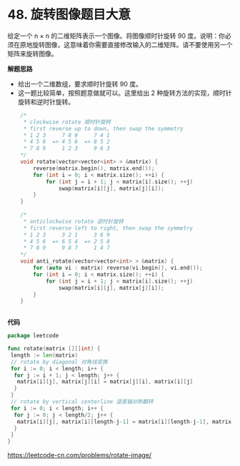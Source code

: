 # 48. 旋转图像**题目大意** 

给定一个 n × n 的二维矩阵表示一个图像。将图像顺时针旋转 90 度。说明：你必须在原地旋转图像，这意味着你需要直接修改输入的二维矩阵。请不要使用另一个矩阵来旋转图像。

**解题思路** 

- 给出一个二维数组，要求顺时针旋转 90 度。
- 这一题比较简单，按照题意做就可以。这里给出 2 种旋转方法的实现，顺时针旋转和逆时针旋转。

```c
    /*
     * clockwise rotate 顺时针旋转
     * first reverse up to down, then swap the symmetry 
     * 1 2 3     7 8 9     7 4 1
     * 4 5 6  => 4 5 6  => 8 5 2
     * 7 8 9     1 2 3     9 6 3
    */
    void rotate(vector<vector<int> > &matrix) {
        reverse(matrix.begin(), matrix.end());
        for (int i = 0; i < matrix.size(); ++i) {
            for (int j = i + 1; j < matrix[i].size(); ++j)
                swap(matrix[i][j], matrix[j][i]);
        }
    }
    
    /*
     * anticlockwise rotate 逆时针旋转
     * first reverse left to right, then swap the symmetry
     * 1 2 3     3 2 1     3 6 9
     * 4 5 6  => 6 5 4  => 2 5 8
     * 7 8 9     9 8 7     1 4 7
    */
    void anti_rotate(vector<vector<int> > &matrix) {
        for (auto vi : matrix) reverse(vi.begin(), vi.end());
        for (int i = 0; i < matrix.size(); ++i) {
            for (int j = i + 1; j < matrix[i].size(); ++j)
                swap(matrix[i][j], matrix[j][i]);
        }
    }
    
```

**代码** 

```go
package leetcode

func rotate(matrix [][]int) {
 length := len(matrix)
 // rotate by diagonal 对角线变换
 for i := 0; i < length; i++ {
  for j := i + 1; j < length; j++ {
   matrix[i][j], matrix[j][i] = matrix[j][i], matrix[i][j]
  }
 }
 // rotate by vertical centerline 竖直轴对称翻转
 for i := 0; i < length; i++ {
  for j := 0; j < length/2; j++ {
   matrix[i][j], matrix[i][length-j-1] = matrix[i][length-j-1], matrix[i][j]
  }
 }
}
```

https://leetcode-cn.com/problems/rotate-image/